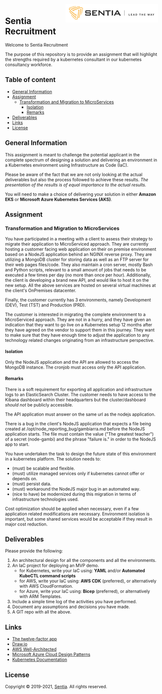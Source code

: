 
<a href="https://sentia.com/">
    <img src="assets/logo.jpg" alt="Sentia - Lead the way" title="Sentia" align="right" height="60" />
</a>

# Sentia Recruitment

Welcome to Sentia Recruitment

The purpose of this repository is to provide an assignment that will highlight the strengths required by a kubernetes consultant in our kubernetes consultancy workforce.

## Table of content

- [General Information](#general-information)
- [Assignment](#assignment)
    - [Transformation and Migration to MicroServices](#transformation-and-migration-to-MicroServices)
        - [Isolation](#Isolation)
        - [Remarks](#Remarks)
- [Deliverables](#deliverables)
- [Links](#links)
- [License](#license)

## General Information

This assignment is meant to challenge the potential applicant in the complete spectrum of designing a solution and delivering an environment in a Kubernetes environment using Infrastructure as Code (IaC).

Please be aware of the fact that we are not only looking at the actual deliverables but also the process followed to achieve these results. *The presentation of the results is of equal importance to the actual results.*

You will need to make a choice of delivering your solution in either **Amazon EKS** or **Microsoft Azure Kubernetes Services (AKS)**.

## Assignment

### Transformation and Migration to MicroServices

You have participated in a meeting with a client to assess their strategy to migrate their application to MicroServiced approach. They are currently hosting a customer facing web application on their on premise environment based on a NodeJS application behind an NGINX reverse proxy. They are utilizing a MongoDB cluster for storing data as well as an FTP server for their web pages files/code. They also maintain a cron server, mostly Bash and Python scripts, relevant to a small amount of jobs that needs to be executed a few times per day (no more than once per hour). Additionally, the client is developing a brand new API, and would like to host it on the new setup.
All the above services are hosted on several virtual machines at the client's OnPremises datacenter.

Finally, the customer currently has 3 environments, namely Development (DEV), Test (TST) and Production (PRD).

The customer is interested in migrating the complete environment to a MicroServiced approach. They are not in a hurry, and they have given an indication that they want to go live on a Kubernetes setup 12 months after they have agreed on the vendor to support them in this journey. They want to make sure that they have enough time to adjust the application to any technology related changes originating from an infrastructure perspective.

#### Isolation

Only the NodeJS application and the API are allowed to access the MongoDB instance.
The cronjob must access only the API application.

#### Remarks

There is a soft requirement for exporting all application and infrastructure logs to an ElasticSearch Cluster. The customer needs to have access to the Kibana dashboard within their headquarters but the cluster/dashboard *should not* be publicly accessible.

The API application must answer on the same url as the nodejs application.

There is a bug in the client's NodeJS application that expects a file being created at /opt/node_reporting_bug/gambiarra.md before the NodeJS application starts. The file must contain the value ("The greatest teacher") of a secret (node-gambi) and the phrase "failure is." in order to the NodeJS app to start.

You have undertaken the task to design the future state of this environment in a kubernetes platform.
The solution needs to:
* (must) be scalable and flexible.
* (must) utilize managed services only if kubernetes cannot offer or depends on.
* (must) persist data.
* (must) workaround the NodeJS major bug in an automated way.
* (nice to have) be modernized during this migration in terms of infrastructure technologies used.

Cost optimization should be applied when necessary, even if a few application related modifications are necessary. Environment isolation is important, but some shared services would be acceptable if they result in major cost reduction.

## Deliverables

Please provide the following:
1. An architectural design for all the components and all the environments.
2. An IaC project for deploying an MVP demo.
    * for Kubernetes, write your IaC using: **YAML** and/or **Automated KubeCTL command scripts**
    * for AWS, write your IaC using: **AWS CDK** (preferred), or alternatively with AWS CloudFormation.
    * for Azure, write your IaC using: **Bicep** (preferred), or alternatively with ARM Templates.
3. Include a simple time log of the activities you have performed.
4. Document any assumptions and decisions you have made.
5. A GIT repo with all the above.

## Links

- [The twelve-factor app](https://12factor.net/)
- [Draw.io](https://www.draw.io/)
- [AWS Well-Architected](https://aws.amazon.com/architecture/well-architected/)
- [Microsoft Azure Cloud Design Patterns](https://docs.microsoft.com/en-us/azure/architecture/patterns/)
- [Kubernetes Documentation](https://kubernetes.io/docs/home/)

## License

Copyright © 2019-2021, [Sentia](https://sentia.com). All rights reserved.
